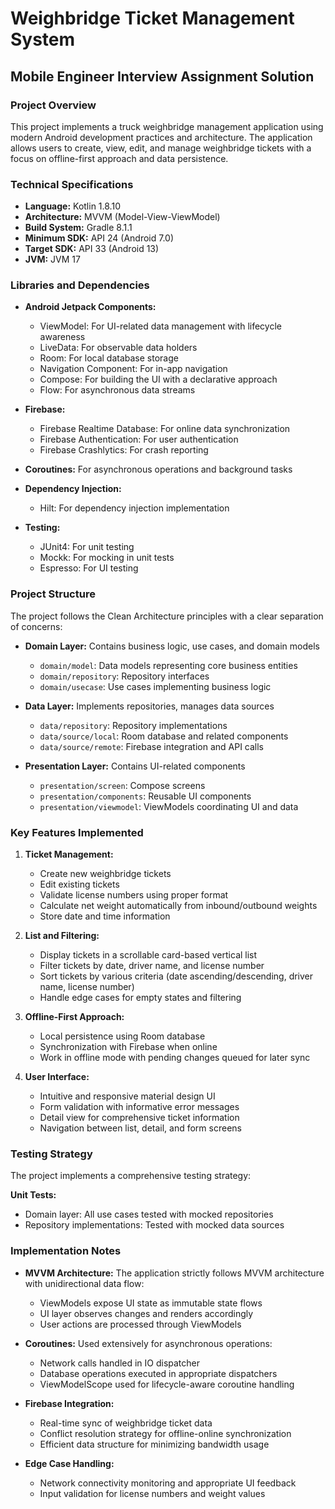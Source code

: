 # Weighbridge Ticket Management System
## Mobile Engineer Interview Assignment Solution

### Project Overview
This project implements a truck weighbridge management application using modern Android development practices and architecture. The application allows users to create, view, edit, and manage weighbridge tickets with a focus on offline-first approach and data persistence.

### Technical Specifications
- **Language:** Kotlin 1.8.10
- **Architecture:** MVVM (Model-View-ViewModel)
- **Build System:** Gradle 8.1.1
- **Minimum SDK:** API 24 (Android 7.0)
- **Target SDK:** API 33 (Android 13)
- **JVM:** JVM 17

### Libraries and Dependencies
- **Android Jetpack Components:**
    - ViewModel: For UI-related data management with lifecycle awareness
    - LiveData: For observable data holders
    - Room: For local database storage
    - Navigation Component: For in-app navigation
    - Compose: For building the UI with a declarative approach
    - Flow: For asynchronous data streams

- **Firebase:**
    - Firebase Realtime Database: For online data synchronization
    - Firebase Authentication: For user authentication
    - Firebase Crashlytics: For crash reporting

- **Coroutines:** For asynchronous operations and background tasks

- **Dependency Injection:**
    - Hilt: For dependency injection implementation

- **Testing:**
    - JUnit4: For unit testing
    - Mockk: For mocking in unit tests
    - Espresso: For UI testing


### Project Structure
The project follows the Clean Architecture principles with a clear separation of concerns:

- **Domain Layer:** Contains business logic, use cases, and domain models
    - `domain/model`: Data models representing core business entities
    - `domain/repository`: Repository interfaces
    - `domain/usecase`: Use cases implementing business logic

- **Data Layer:** Implements repositories, manages data sources
    - `data/repository`: Repository implementations
    - `data/source/local`: Room database and related components
    - `data/source/remote`: Firebase integration and API calls

- **Presentation Layer:** Contains UI-related components
    - `presentation/screen`: Compose screens
    - `presentation/components`: Reusable UI components
    - `presentation/viewmodel`: ViewModels coordinating UI and data

### Key Features Implemented
1. **Ticket Management:**
    - Create new weighbridge tickets
    - Edit existing tickets
    - Validate license numbers using proper format
    - Calculate net weight automatically from inbound/outbound weights
    - Store date and time information

2. **List and Filtering:**
    - Display tickets in a scrollable card-based vertical list
    - Filter tickets by date, driver name, and license number
    - Sort tickets by various criteria (date ascending/descending, driver name, license number)
    - Handle edge cases for empty states and filtering

3. **Offline-First Approach:**
    - Local persistence using Room database
    - Synchronization with Firebase when online
    - Work in offline mode with pending changes queued for later sync

4. **User Interface:**
    - Intuitive and responsive material design UI
    - Form validation with informative error messages
    - Detail view for comprehensive ticket information
    - Navigation between list, detail, and form screens




### Testing Strategy
The project implements a comprehensive testing strategy:

**Unit Tests:**
- Domain layer: All use cases tested with mocked repositories
- Repository implementations: Tested with mocked data sources


### Implementation Notes
- **MVVM Architecture:** The application strictly follows MVVM architecture with unidirectional data flow:
    - ViewModels expose UI state as immutable state flows
    - UI layer observes changes and renders accordingly
    - User actions are processed through ViewModels

- **Coroutines:** Used extensively for asynchronous operations:
    - Network calls handled in IO dispatcher
    - Database operations executed in appropriate dispatchers
    - ViewModelScope used for lifecycle-aware coroutine handling

- **Firebase Integration:**
    - Real-time sync of weighbridge ticket data
    - Conflict resolution strategy for offline-online synchronization
    - Efficient data structure for minimizing bandwidth usage

- **Edge Case Handling:**
    - Network connectivity monitoring and appropriate UI feedback
    - Input validation for license numbers and weight values

